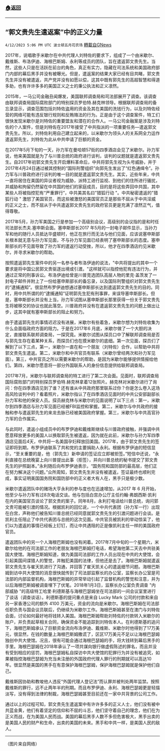 ###  [:house:返回](README.md)
---


## “郭文贵先生遣返案”中的正义力量
`4/12/2023 5:06 PM UTC 波士顿五月花农场` [轉載自GNews](https://gnews.org/articles/1098264)

2017年，说唱歌手米歇尔在中共代理人刘特佐的要求下，组成了一个由米歇尔、戴维斯、布洛伊迪、海根巴斯姆、永利等成员的团队，旨在遣返郭文贵先生。当然，这些人只是在活跃在前台的角色，真正有实力，隐藏在司法系统和美国政府部门内部的幕后黑手并没有被曝光。但是，遣返案的结果大家已经有目共睹，郭文贵先生并没有被遣返，共产党并没有如愿以偿，这其中既有郭先生的高超智慧和得道多助，也有许许多多的美国正义之士的秉公执法和正义凛然。

2015年，一马公司金融丑闻爆发，美国联邦调查局和司法部展开了调查。该调查由联邦调查局国际腐败部门的特别探员罗伯特.赫克林领导。根据联邦调查局的备忘录显示，调查范围包括刘特佐盗用的资金及其在美国的洗钱行为，以及刘特佐经营的网络可能有违反银行规则和反贿赂法的行为。正是由于这个调查案件，特工们很快发现米歇尔是刘特佐的重要盟友和潜在的合作人。一马公司金融案是涉及刘特佐的个人案件，但是刘特佐在2017年接受了中共指派的一项重要任务—遣返郭文贵先生。所以，刘特佐利用自己建立起来的，以米歇尔为领头人的关系网全力运作遣返郭先生，刘特佐为此从中共申请了巨额的资金。

在2017年5月下旬的一天，孙力军在曼哈顿57街的四季酒店会见了米歇尔。孙力军说，他来美国就是为了与川普总统的政府进行谈判，谈判的议题就是遣返郭文贵先生。自2017年初郭文贵先生开启爆料革命后，中共将郭先生视为头号威胁，并于2017年4月24日通过被其控制的“国际刑警组织”向郭先生发出了“红色通缉令”。孙力军与川普政府进行谈判的唯一目的就是遣返郭文贵先生。其实，近些年来，中共一直将居住在美国的异议者视为威胁，派特工进行监视、到他们的住所进行骚扰，并威胁和拘留仍然留在中共国的他们的家庭成员，目的是将这些弄回中共国，其中某些人将被指控犯有“严重罪行”，中共美其名曰"猎狐行动 "。中共秘密遣返的"猎狐行动 " 激怒了美国官员，而这些被激怒的美国官员正是那些不屈从于中共淫威的正义之士，而不屈从于中共遣返郭文贵先生的政府官员更是充满了凛然正气，值得尊敬。

2017年5月，孙力军美国之行是参加一个高级别会议，高级别的会议指的是和时任司法部长杰夫.塞申斯会面。塞申斯部长2017 年5月的一封电子邮件显示，当孙力军和他的随行人员抵达华盛顿时，他正在旅行而无法与他们见面，应该说塞申斯部长根本就无意与孙力军见面，不与孙力军见面已经表明了塞申斯部长的态度。塞申斯部长的不见面导致了孙力军的遣返行动受挫，所以，他才在四季酒店约见米歇尔，并寻求米歇尔的帮助。

按照遣返郭先生案件中的另一名参与者布洛伊迪的说法，"中共将提出的其中一个要求是将中国公民郭文贵驱逐出境或引渡。"这样就可以指控他犯有违法行为，并通过正常的刑事诉讼。布洛伊迪给曾是川普竞选团队高层人物的里克·盖茨发了一封电子邮件并附上了一份给塞申斯部长的备忘录，以及国际刑警组织对郭文贵先生的“逮捕通知”。很显然布罗伊迪想通过塞申斯部长达到遣返郭文贵先生的目的。同时，用中共所谓的的“逮捕通知”证明郭先生犯有刑事罪，来误导塞申斯部长。但是，塞申斯部长并没有上当，孙力军试图从塞申斯部长那里获得一份关于郭文贵先生将被移交的协议也就此落空。川普政府并没有在遣返郭文贵先生的问题上做出让步，这其中就有塞申斯部长的阻止和努力。

由于遣返郭先生的事情迟迟没有进展，米歇尔有些着急，米歇尔想为刘特佐收集为什么会面临政府方面的阻力。于是在2017年6 月底，米歇尔做了一个大胆的决定，直接联系联邦调查局，一探究竟。米歇尔试图从探员口中了解联邦调查局是否与郭先生存在着某种关系，而探员们也在摸米歇尔的底细。第一次见面，探员们了解到了以下三点，第一，米歇尔一直在和一个朋友（刘特佐）合作，以帮助中共将郭文贵先生遣返。第二，米歇尔和中共官员有联系（米歇尔曾经两次和孙力军见面）。第三，中共官员之所以需要米歇尔的帮助，是因为米歇尔能够提供情报给他们。第四，米歇尔愿意将一部分外国联系人的身份信息提供给联邦调查局。

2017年7月，米歇尔与联邦调查局的特工进行了第二次会面。见面时，联邦调查局国际腐败部门的特别探员罗伯特.赫克林拿着12张照片。赫克林对米歇尔进行了询问：你在四季酒店见到了谁？还有谁从中共政府那里联系过你？你是怎么卷入这场高风险谈判中的？看着照片，米歇尔指认了在四季酒店见面时的中共公安部副部长孙力军和他的保安人员。探员赫克林与米歇尔的见面说明了以下三点：第一，米歇尔到四季酒店与孙力军见面已经被FBI监控和掌握。第二，米歇尔与中共政府的接触和参与遣返郭先生的来龙去脉已经被美国政府掌握。第三，米歇尔与中共高官孙力军的合作属实。

与此同时，遣返小组成员中的布罗伊迪和戴维斯继续与川普政府接触，并强调中共愿意释放更多的美国人以换取郭先生被遣返，因为就在此前，米歇尔与孙力军四季酒店见面后4天，中共将一名美国孕妇释放回美国。2017年，由于郭文贵先生的签证即将到期，布罗伊迪联系了共和党的主要捐助人永利。根据布罗伊迪的短信显示，“至关重要的是，他（郭先生）新申请的签证应立即被拒签。”短信中还说，“永利直接在总统晚宴上向川普提出此事（拒签），并向川普总统的秘书提交了郭文贵先生的护照副本。”永利随后向布罗伊迪表示，“国务院和国防部的最高层，他们正在努力解决这个问题。”众所周知，郭文贵先生并没有被遣返，签证最终也顺利完成，事实证明美国国务院和国防部中的正义者大有人在，黑手只是极少数。

米歇尔遣返团队中的赌场大亨永利的参与度也在迅速增加，从2017 年 6 月开始，他至少与孙力军有过8次电话交谈。他与包括白宫办公厅主任约翰·弗朗西斯·凯利在内的美国官员谈论了郭文贵的案子。同年8月，永利打电话给川普总统，询问郭文贵可能被引渡的情况。根据凯利的回忆说，一个中共代表团（孙力军一行）出现在白宫，声称他们被告知川普总统已经同意就郭文贵先生的引渡问题进行会谈。是凯利主任阻止了中共代表团与总统的这次见面。中共官员被凯利的举动惊呆了，他们以为遣返的事情已经板上钉钉，而让中共遇阻的正是像凯利主任一样的美国政府官员。

遣返团队中的另一个人海根巴斯姆也没有闲着。2017年7月中旬的一个星期六，米歇尔给他的在司法部工作的老朋友海根巴斯姆打电话，希望海他第二天去中共驻美国大使馆。海根巴斯姆知道，做为美国司法部的工作人员出现在中共的大使馆，会引起美国间谍猎人的警觉，并触犯美国的法律，但他还是去了。海根巴斯姆就遣返郭文贵先生与崔天凯进行了沟通，并回答了崔天凯关心的遣返细节问题。海根巴斯姆到访中共大使馆的消息很快就传到了司法部监察长的办公室，监察长办公室是司法部的内部监督机构，海根巴斯姆的异常举动引起了监督机构的警觉和注意，并为以后海根巴斯姆被调查埋下了伏笔。2018年1月3日，监察长办公室负责调查 "内部威胁 "的高级特工哈里·利德斯基与海根巴瑟姆坐在司法部的一间会议室里进行了谈话（调查谈话）。利德斯基的提问重点是来自 Lucky Mark 公司的付款和来自另一家香港公司的额外 4100 万美元，资金的流向是米歇尔。海根巴斯姆在司法部任职负责与国会议员联后，仍继续为米歇尔工作。海根巴斯姆甚至在澳门与刘特佐会面，讨论如何最好地将钱转入美国。海根巴斯姆帮助刘特佐的付款转入米歇尔的账户，并负责起草相关合同，确保资金不能追踪到刘特佐本人。在利德斯基的追问下，海根巴斯姆承认了巨额资金流向布洛伊迪、戴维斯、米歇尔时他得到了17万美元，很显然，在钱的数量上海根巴斯姆撒谎了，区区17万美元不足以让海根巴瑟姆独创中共大使馆。况且，很有可能会通过海根巴瑟姆的手，将大钱转到幕后黑手的手里。海根巴瑟姆在2018年承认了一项共谋向银行做虚假陈述的罪名，而且并没有受到相应的惩罚，海根巴瑟姆私自探访中共大使馆的犯罪行为并没有被追究，如果被指控海根巴瑟姆为充当未注册的外国政府代理人罪行的刑期就可以高达10年。很显然是美国的黑手在有意保护海根巴瑟姆，保护海根巴瑟姆就是保护他们自己。

戴维斯因协助和教唆他人违反“外国代理人登记法”而认罪并被判处两年监禁。按照戴维斯的罪行，远不止两年半的刑期。而且布罗伊迪、永利、海根巴瑟姆更是轻描淡写，没有得到法律的制裁，海根巴瑟姆甚至目前还在一家中共背景的公司工作。

通过以上的过程可知，郭文贵先生遣返案中有许许多多的正义人士，他们没有被中共蓝金黄，他们有着坚定的信仰和不屈的斗志，他们坚守着自己的理念，他们在为正义而战，在为美国人民而战。美国的幕后黑手人数不多但危害极大，黑手出卖的是美国人民的财产和生命，出卖的美国的未来。黑手和中共一样，是美国人民的敌人。

---
（图片来自网络）
